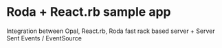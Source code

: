 # Roda + React.rb sample app

Integration between Opal, React.rb, Roda fast rack based server + Server Sent Events / EventSource
